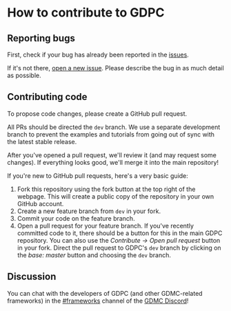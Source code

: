 # How to contribute to GDPC

## Reporting bugs

First, check if your bug has already been reported in the [issues](https://github.com/avdstaaij/gdpc/issues).

If it's not there, [open a new issue](https://github.com/avdstaaij/gdpc/issues/new/choose). Please describe the bug in as much detail as possible.


## Contributing code

To propose code changes, please create a GitHub pull request.

All PRs should be directed the `dev` branch. We use a separate development branch to prevent the examples and tutorials from going out of sync with the latest stable release.

After you've opened a pull request, we'll review it (and may request some changes). If everything looks good, we'll merge it into the main repository!

If you're new to GitHub pull requests, here's a very basic guide:
1. Fork this repository using the fork button at the top right of the webpage. This will create a public copy of the repository in your own GitHub account.
2. Create a new feature branch from `dev` in your fork.
3. Commit your code on the feature branch.
4. Open a pull request for your feature branch. If you've recently committed code to it, there should be a button for this in the main GDPC repository. You can also use the *Contribute -> Open pull request* button in your fork. Direct the pull request to GDPC's `dev` branch by clicking on the *base: master* button and choosing the `dev` branch.


## Discussion

You can chat with the developers of GDPC (and other GDMC-related frameworks) in the [#frameworks](https://discord.gg/43eTuUNx5U) channel of the [GDMC Discord](https://discord.gg/YwpPCRQWND)!
